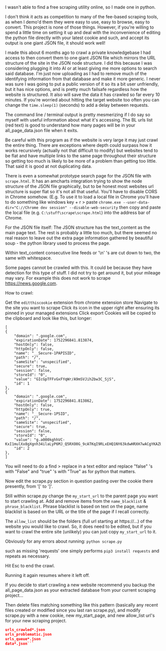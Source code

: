 I wasn't able to find a free scraping utility online, so I made one in python.

I don't think it acts as competition to many of the fee-based scraping tools, as when I demo'd them they were easy to use, easy to browse, easy to convert. This project is none of those things. However, if you're willing to spend a little time on setting it up and deal with the inconvenience of editing the python file directly with your latest cookie and such, and accept its output is one giant JSON file, it should work well!

I made this about 6 months ago to crawl a private knowledgebase I had access to then convert them to one giant JSON file which mirrors the URL structure of the site in the JSON node structure. I did this because I was considering plugging it into AI or at least giving me more options to search said database. I'm just now uploading as I had to remove much of the identifying information from that database and make it more generic. I never was sure I was going to put a public version of it so its a bit user unfriendly, but it has nice options, and is pretty much failsafe regardless how the website is structured. It also will save the data it has crawled so far every 10 minutes. If you're worried about hitting the target website too often you can change the ```time.sleep(1)``` (seconds) to add a delay between requests.

The command line / terminal output is pretty mesmerizing if I do say so myself with useful information about what it's accessing. The BL urls list (red text) is good to understand how many pages will be in your all_page_data.json file when it exits.

Be careful with this program as if the website is very large it may just crawl the entire thing. There are exceptions where depth could surpass how it works recursively (actually not that difficult to modify) but websites tend to be flat and have multiple links to the same page throughout their structure so getting too much is likely to be more of a problem than getting too little. That said it is good at not duplicating data.

There is even a somewhat prototype search page for the JSON file with ```scrape.html```. It has an amcharts integration trying to show the node structure of the JSON file graphically, but to be honest most websites url structure is super flat so it's not all that useful.
You'll have to disable CORS in Chrome somehow. (E.g. To use it to load a local file in Chrome you'll have to do something like windows key + r > paste ```chrome.exe --user-data-dir="C://Chrome dev session" --disable-web-security``` then copy and paste the local file (e.g. ```C:\stuff\scrape\scrape.html```) into the address bar of Chrome.

For the JSON file itself: The JSON structure has the text_content as the main page text. The rest is probably a little too much, but there seemed no real reason to leave out the extra page information gathered by beautiful soup - the python library used to process the page.

Within text_content consecutive line feeds or '\n' 's are cut down to two, the same with whitespace.

Some pages cannot be crawled with this. It could be because they have detection for this type of stuff. I did not try to get around it, but your mileage may vary. For example this does not work to scrape https://news.google.com.

How to crawl:

Get the ```editthiscookie``` extension from chrome extension store
Navigate to the site you want to scrape
Click its icon in the upper right after ensuring its pinned in your managed extensions
Click export
Cookies will be copied to the clipboard and look like this, but longer:

```
[
{
    "domain": ".google.com",
    "expirationDate": 1752296841.813874,
    "hostOnly": false,
    "httpOnly": false,
    "name": "__Secure-1PAPISID",
    "path": "/",
    "sameSite": "unspecified",
    "secure": true,
    "session": false,
    "storeId": "0",
    "value": "GIcGpTFFvGxFYqWr/A9mSVJih2bw3C_SjS",
    "id": 1
},
{
    "domain": ".google.com",
    "expirationDate": 1752296841.813862,
    "hostOnly": false,
    "httpOnly": true,
    "name": "__Secure-1PSID",
    "path": "/",
    "sameSite": "unspecified",
    "secure": true,
    "session": false,
    "storeId": "0",
    "value": "g.a000kghhVC-KxI1mulXx8gXgnh34ilaLyP6MJ_Q5RXO0G_9cATKqI9RLxEHQ1NY63kdwHRXH7wACgYKAZUSARISFQHGX2Mi_3U20LW0jn20hOszNHXl2BoVAUF8yKolyMZpYbgqJMt8QZtnIR6W0076",
    "id": 2
},
]
```
You will need to do a find > replace in a text editor and replace "false" 's with "False" and "true" 's with "True" as for python that matters.

Now edit the scrape.py section in question pasting over the cookie there presently, from '[' to ']'.

Still within scrape.py change the ```my_start_url``` to the parent page you want to start crawling at.
Add and remove items from the ```name_blacklist``` & ```phrase_blacklist```. Phrase blacklist is based on text on the page, name blacklist is based on the URL or the title of the page if I recall correctly.

The ```allow_list``` should be the folders (full url starting at https://...) of the website you would like to crawl. So, it does need to be edited, but if you want to crawl the entire site (unlikely) you can just copy ```my_start_url``` to it. 

Obviously for any errors about running:
```python scrape.py```

such as missing 'requests'
one simply performs ```pip3 install requests``` and repeats as necessary.

Hit Esc to end the crawl.

Running it again resumes where it left off.

If you decide to start crawling a new website recommend you backup the all_page_data.json as your extracted database from your current scraping project...

Then delete files matching something like this pattern (basically any recent files created or modified since you last ran scrape.py), and modify scrape.py with a new cookie, new my_start_page, and new allow_list url's for your new scraping project.

```all_page_data*.json
urls_crawled*.json
urls_problematic.json
urls_queue*.json
data*.json```
